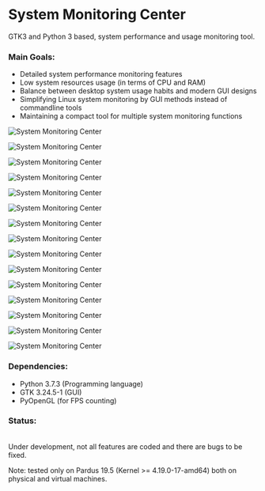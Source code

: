 # System Monitoring Center

GTK3 and Python 3 based, system performance and usage monitoring tool.

### Main Goals:
* Detailed system performance monitoring features
* Low system resources usage (in terms of CPU and RAM)
* Balance between desktop system usage habits and modern GUI designs
* Simplifying Linux system monitoring by GUI methods instead of commandline tools
* Maintaining a compact tool for multiple system monitoring functions

![System Monitoring Center](screenshots/cpu_tab_dark_system_theme_tr.png)

![System Monitoring Center](screenshots/cpu_tab_customizations.png)

![System Monitoring Center](screenshots/cpu_tab_default_system_theme.png)

![System Monitoring Center](screenshots/cpu_tab_per_core_dark.png)

![System Monitoring Center](screenshots/network_tab_dark_system_theme.png)

![System Monitoring Center](screenshots/gpu_tab_dark_system_theme.png)

![System Monitoring Center](screenshots/sensors_tab_dark_system_theme.png)

![System Monitoring Center](screenshots/processes_list_view_dark.png)

![System Monitoring Center](screenshots/processes_tab_tree_view_dark.png)

![System Monitoring Center](screenshots/storage_tab_dark_system_theme.png)

![System Monitoring Center](screenshots/storage_tab_disk_details_dark.png)

![System Monitoring Center](screenshots/startup_tab_dark_system_theme.png)

![System Monitoring Center](screenshots/services_tab_dark_system_theme.png)

![System Monitoring Center](screenshots/environment_variables_tab_dark.png)

![System Monitoring Center](screenshots/system_tab_dark_system_theme.png)

### Dependencies:
* Python 3.7.3 (Programming language)
* GTK 3.24.5-1 (GUI)
* PyOpenGL (for FPS counting)

### Status:
<br/>Under development, not all features are coded and there are bugs to be fixed.

Note: tested only on Pardus 19.5 (Kernel >= 4.19.0-17-amd64) both on physical and virtual machines.
